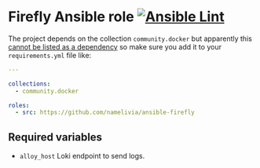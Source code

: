 # Firefly Ansible role [![Ansible Lint](https://github.com/namelivia/ansible-firefly/actions/workflows/ansible-lint.yml/badge.svg)](https://github.com/namelivia/ansible-firefly/actions/workflows/ansible-lint.yml)

The project depends on the collection `community.docker` but apparently this [cannot be listed as a dependency](https://github.com/ansible/ansible/issues/62847) so make sure you add it to your `requirements.yml` file like:

```yml
---

collections:
  - community.docker

roles:
  - src: https://github.com/namelivia/ansible-firefly
```

## Required variables
 - `alloy_host` Loki endpoint to send logs.
